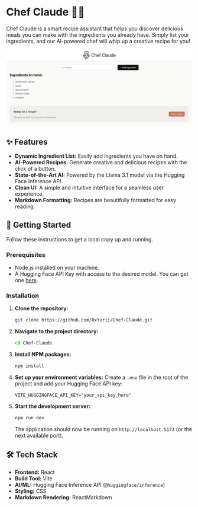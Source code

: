 # Chef Claude 🧑‍🍳

Chef Claude is a smart recipe assistant that helps you discover delicious meals you can make with the ingredients you already have. Simply list your ingredients, and our AI-powered chef will whip up a creative recipe for you!

![Chef Claude Preview](/src/images/screenShot.png)

## ✨ Features

- **Dynamic Ingredient List:** Easily add ingredients you have on hand.
- **AI-Powered Recipes:** Generate creative and delicious recipes with the click of a button.
- **State-of-the-Art AI:** Powered by the Llama 3.1 model via the Hugging Face Inference API.
- **Clean UI:** A simple and intuitive interface for a seamless user experience.
- **Markdown Formatting:** Recipes are beautifully formatted for easy reading.

## 🚀 Getting Started

Follow these instructions to get a local copy up and running.

### Prerequisites

- Node.js installed on your machine.
- A Hugging Face API Key with access to the desired model. You can get one [here](https://huggingface.co/settings/tokens).

### Installation

1.  **Clone the repository:**
    ```sh
    git clone https://github.com/0xYurii/Chef-Claude.git
    ```
2.  **Navigate to the project directory:**
    ```sh
    cd Chef-Claude
    ```
3.  **Install NPM packages:**
    ```sh
    npm install
    ```
4.  **Set up your environment variables:**
    Create a `.env` file in the root of the project and add your Hugging Face API key:
    ```
    VITE_HUGGINGFACE_API_KEY="your_api_key_here"
    ```
5.  **Start the development server:**
    ```sh
    npm run dev
    ```
    The application should now be running on `http://localhost:5173` (or the next available port).

## 🛠️ Tech Stack

- **Frontend:** React
- **Build Tool:** Vite
- **AI/ML:** Hugging Face Inference API (`@huggingface/inference`)
- **Styling:** CSS
- **Markdown Rendering:** ReactMarkdown
